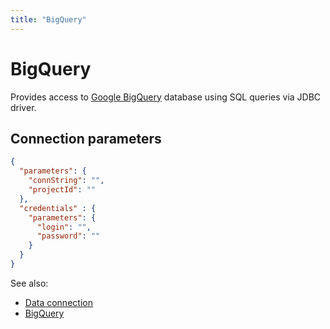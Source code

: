 ```yaml
---
title: "BigQuery"
---
```

<!-- SUBTITLE: -->

# BigQuery

Provides access to [Google BigQuery](https://cloud.google.com/bigquery/) database using SQL queries via JDBC driver.

## Connection parameters

```json
{
  "parameters": {
    "connString": "",
    "projectId": ""
  },
  "credentials" : {
    "parameters": {
      "login": "",
      "password": ""
    }
  }
}
```

See also:

* [Data connection](../data-connection.md)
* [BigQuery](https://cloud.google.com/bigquery/)
